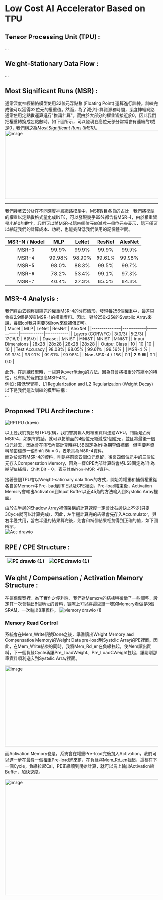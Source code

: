 # Low Cost AI Accelerator Based on TPU    

## Tensor Processing Unit (TPU) :
...


## Weight-Stationary Data Flow :   
...

  
## Most Significant Runs (MSR) :  
通常深度神經網絡模型使用32位元浮點數 (Floating Point) 運算進行訓練。訓練完成後可以獲得32位元的權重值。然而，為了減少計算資源和時間，深度神經網路通常使用定點數運算進行"推論計算"。而由於大部分的權重皆接近於0，因此我們把權重轉換成定點數時，如下圖所示，可以發現在高位元部分常常會有連續的1或是0，我們稱之為*Most Significant Runs (MSR)*。  
<img width="900" height="225" alt="image" src="https://github.com/user-attachments/assets/8b25f99f-a2e1-4d54-872e-b3422aaa75d6" />   

---
   
我們接著去分析在不同深度神經網路模型中，MSR數目各自的占比，我們將模型的權重以定點數格式量化成INT8，可以發現幾乎99%都含有MSR-4，由於權重皆是小於0的數字，我們可以將MSR-4這四個位元縮減成一個位元來表示，這不僅可以縮短我們的計算成本、功耗，也能夠降低我們使用的記憶體空間。


| MSR-N / Model | MLP |  LeNet | ResNet | AlexNet | 
|:-----:|:---:|:------:|:------:|:-------:|
| MSR-3 | 99.9% |  99.9% | 99.9% | 99.9% |
| MSR-4 | 99.98% |  98.90% | 99.61% | 99.98% |
| MSR-5 | 98.0% |  88.3% | 99.5% | 99.7% |
| MSR-6 | 78.2% |  53.4% | 99.1% | 97.8% |
| MSR-7 | 40.4% |  27.3% | 85.5% | 84.3% |

  

## MSR-4 Analysis : 
我們藉由去觀察訓練完的權重MSR-4的分布情形，發現每256個權重中，最差只會有2.9個是沒有MSR-4的權重資料。因此，對於256x256的Systolic Array來說，每個col我只需要3個row來做補償即可。  
| Model         | MLP        | LeNet      | ResNet     | AlexNet    |
|---------------|------------|------------|------------|------------|
| Layers (CONV/FC) | 3(0/3)     | 5(2/3)     | 17(16/1)   | 8(5/3)     |
| Dataset       | MNIST      | MNIST      | MNIST      | MNIST      |
| Input Dimensions | 28x28    | 28x28      | 28x28      | 28x28      |
| Output Class  | 10         | 10         | 10         | 10         |
| Test Accuracy | 98.08%     | 98.05%     | 99.61%     | 99.56%     |
| MSR-4 %       | 99.98%     | 98.90%     | 99.61%     | 99.98%     |
| Non-MSR-4 / 256 | 0.1      | **2.9** 🟧 | 0.1        | 0.0        |


此外，在訓練模型時，一些避免overfitting的方法，因為其會將權重分布縮小的特性，也有助於我們提高MSR-4%。  
例如 : 降低學習率、L1 Regularization and L2 Regularization (Weight Decay)    
以下是我們這次訓練的模型結構 :   
...

  
## Proposed TPU Architecture :   
![RPTPU drawio](https://github.com/user-attachments/assets/5da91644-8498-4474-ad14-df98444436ce)   
  
以上是我們提出的TPU架構，我們會將輸入的權重資料透過WPU，判斷是否有MSR-4，如果有的話，就可以把前面的4個位元縮減成1個位元，並且將最後一個位元捨去，因為會在RPE內部計算時將LSB固定為1作為期望值補償，但需要再資料前面標示一個Shift Bit = 0，表示其為MSR-4資料。  
而對於沒有MSR-4的資料，則是將前面四個位元保留，後面四個位元中的三個位元存入Compensation Memory，因為一樣CPE內部計算時會將LSB固定為1作為期望值補償，Shift Bit = 0，表示其為Non-MSR-4資料。   
  
接著整個TPU會以Weight-sationary data flow的方式，開始將權重和補償權重從各自的Memory中Pre-load到RPE以及CPE裡面，Pre-load結束後，Activation Memory會輸出Activation到Input Buffer以正45角的方法輸入到Systolic Array裡面。  
  
由於左半邊的Shadow Array補償架構的計算速度一定會比右邊快上不少(只要3Cycle就可以計算完成)，因此，左半邊計算完的結果會先存入Accumulator，與右半邊共用，當右半邊的結果算完後，則會和補償結果相加得到正確的值，如下圖所示。  
![Acc drawio](https://github.com/user-attachments/assets/3f9eb4eb-a362-4aea-9439-404e5581edda)  


## RPE / CPE Structure :   
|![PE drawio (1)](https://github.com/user-attachments/assets/6d8220a3-97a1-43b4-bcf9-a325b713fe92)|![CPE drawio (1)](https://github.com/user-attachments/assets/2507c175-738a-4372-8175-9c798b9057ba)|
|-------------------------------------------------------------------------------------------------|--------------------------------------------------------------------------------------------------|


## Weight / Compensation / Activation Memory Structure :
在這個專案裡，為了實作之便利性，我們對Memory的結構稍微做了一些調整，設定其一次會輸出8個地址的資料，實際上可以將這些單一塊的Memory看做是8個SRAM，一次輸出8筆資料。
![Memory drawio (1)](https://github.com/user-attachments/assets/7948d795-7941-4c81-9795-a97a43021b8e)

### Memory Read Control 
系統會在Mem_Write訊號Done之後，準備讀出Weight Memory and Compensation Memory的Weight Data pre-load到Systolic Array的PE裡面。因此，在Mem_Write結束的同時，我將Mem_Rd_en在負緣拉起，使Mem讀出資料，下一個負緣Cycle再讓Pre_LoadWeight、Pre_LoadCWeight拉起，讓剛剛那筆資料順利送入到Systolic Array裡面。  
    
<img width="1479" height="265" alt="image" src="https://github.com/user-attachments/assets/38a219e8-0829-4202-b606-5d9f348363e4" />   
    
而Activation Memory也是，系統會在權重Pre-load完後加入Activation，我們可以進一步在最後一個權重Pre-load進來前，在負緣將Mem_Rd_en拉起，這樣在下一個Cycle，負緣拉起Cal，PE正緣讀到開始計算，就可以馬上輸出Activation給Buffer，加快速度。  
     
<img width="1483" height="381" alt="image" src="https://github.com/user-attachments/assets/c862e6f0-32f7-44e1-a536-39cbc3576a18" />  
  



